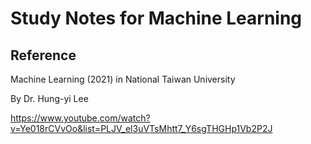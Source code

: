 # Study Notes for Machine Learning
## Reference
Machine Learning (2021) in National Taiwan University

By Dr. Hung-yi Lee

https://www.youtube.com/watch?v=Ye018rCVvOo&list=PLJV_el3uVTsMhtt7_Y6sgTHGHp1Vb2P2J